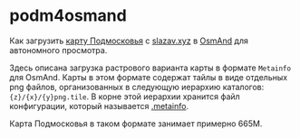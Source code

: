 # podm4osmand

Как загрузить [карту Подмосковья](http://slazav.xyz/maps/podm_txt.htm)
c [slazav.xyz](http://slazav.xyz/)
в [OsmAnd](https://osmand.net/) для автономного просмотра.

Здесь описана загрузка растрового варианта карты в формате `Metainfo` для OsmAnd.
Карты в этом формате содержат тайлы в виде отдельных png файлов, организованных
в следующую иерархию каталогов: `{z}/{x}/{y}png.tile`. В корне этой иерархии
хранится файл конфигурации, который называется [.metainfo](tiles/.metainfo).

Карта Подмосковья в таком формате занимает примерно 665M.
